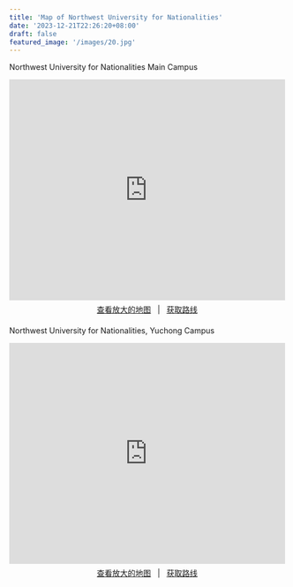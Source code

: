 ```yaml
---
title: 'Map of Northwest University for Nationalities'
date: '2023-12-21T22:26:20+08:00'
draft: false
featured_image: '/images/20.jpg'
---
```


Northwest University for Nationalities Main Campus
<div>
     <iframe width="500" height="400" frameborder="0" src="https://cn.bing.com/maps/embed?h=400&w=500&cp=q06v96snhrkd&lvl=16&typ=d&sty=r&src=SHELL&FORM=MBEDV8" scrolling="no">
     </iframe>
     <div style="white-space: nowrap; text-align: center; width: 500px; padding: 6px 0;">
        <a id="largeMapLink" target="_blank" href="https://cn.bing.com/maps?cp=q06v96snhrkd&amp;sty=r&amp;lvl=16&amp;FORM=MBEDLD">查看放大的地图</a> &nbsp; | &nbsp;
        <a id="dirMapLink" target="_blank" href="https://cn.bing.com/maps/directions?cp=q06v96snhrkd&amp;sty=r&amp;lvl=16&amp;rtp=~pos.q06v96_snhrkd____&amp;FORM=MBEDLD">获取路线</a>
    </div>
</div>

Northwest University for Nationalities, Yuchong Campus
<div>
     <iframe width="500" height="400" frameborder="0" src="https://cn.bing.com/maps/embed?h=400&w=500&cp=pzpb84spcdxn&lvl=16&typ=d&sty=r&src=SHELL&FORM=MBEDV8" scrolling="no">
     </iframe>
     <div style="white-space: nowrap; text-align: center; width: 500px; padding: 6px 0;">
        <a id="largeMapLink" target="_blank" href="https://cn.bing.com/maps?cp=pzpb84spcdxn&amp;sty=r&amp;lvl=16&amp;FORM=MBEDLD">查看放大的地图</a> &nbsp; | &nbsp;
        <a id="dirMapLink" target="_blank" href="https://cn.bing.com/maps/directions?cp=pzpb84spcdxn&amp;sty=r&amp;lvl=16&amp;rtp=~pos.pzpb84_spcdxn____&amp;FORM=MBEDLD">获取路线</a>
    </div>
</div>